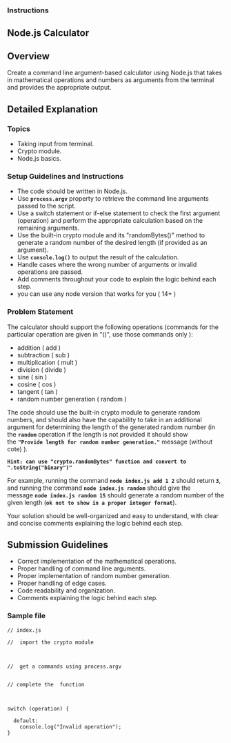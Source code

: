 # 

### **Instructions**

## **Node.js Calculator**

## **Overview**

Create a command line argument-based calculator using Node.js that takes in mathematical operations and numbers as arguments from the terminal and provides the appropriate output.

## **Detailed Explanation**

### **Topics**

- Taking input from terminal.
- Crypto module.
- Node.js basics.

### **Setup Guidelines and Instructions**

- The code should be written in Node.js.
- Use **`process.argv`** property to retrieve the command line arguments passed to the script.
- Use a switch statement or if-else statement to check the first argument (operation) and perform the appropriate calculation based on the remaining arguments.
- Use the built-in crypto module and its "randomBytes()" method to generate a random number of the desired length (if provided as an argument).
- Use **`console.log()`** to output the result of the calculation.
- Handle cases where the wrong number of arguments or invalid operations are passed.
- Add comments throughout your code to explain the logic behind each step.
- you can use any node version that works for you ( 14+ )

### **Problem Statement**

The calculator should support the following operations (commands for the particular operation are given in "()", use those commands only ):

- addition ( add )
- subtraction ( sub )
- multiplication ( mult )
- division ( divide )
- sine ( sin )
- cosine ( cos )
- tangent ( tan )
- random number generation ( random )

The code should use the built-in crypto module to generate random numbers, and should also have the capability to take in an additional argument for determining the length of the generated random number (in the **`random`** operation if the length is not provided it should show the **`"Provide length for random number generation."`** message (without cote) ).

**`Hint: can use "crypto.randomBytes" function and convert to ".toString("binary")"`**

For example, running the command **`node index.js add 1 2`** should return **`3`**, and running the command **`node index.js random`** should give the message **`node index.js random 15`** should generate a random number of the given length (**`ok not to show in a proper integer format`**).

Your solution should be well-organized and easy to understand, with clear and concise comments explaining the logic behind each step.

## **Submission Guidelines**

- Correct implementation of the mathematical operations.
- Proper handling of command line arguments.
- Proper implementation of random number generation.
- Proper handling of edge cases.
- Code readability and organization.
- Comments explaining the logic behind each step.

### **Sample file**
```
// index.js

//  import the crypto module



//  get a commands using process.argv


// complete the  function



switch (operation) {
  
  default:
    console.log("Invalid operation");
}
```
